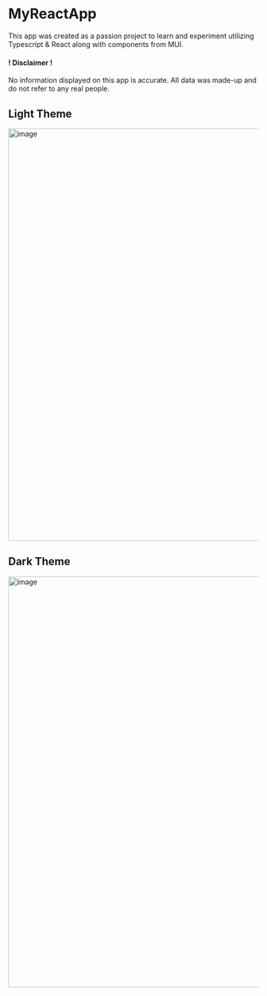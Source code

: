 # MyReactApp
This app was created as a passion project to learn and experiment utilizing Typescript & React along with components from MUI.

#### ! Disclaimer !
No information displayed on this app is accurate. All data was made-up and do not refer to any real people.

## Light Theme
<img width="1659" height="830" alt="image" src="https://github.com/user-attachments/assets/923cb151-4e3a-47e6-8cd8-6e75316b7a83" />

## Dark Theme
<img width="1661" height="827" alt="image" src="https://github.com/user-attachments/assets/c8eb7ffa-7f0d-4637-b0c4-01f7b6d883a7" />

